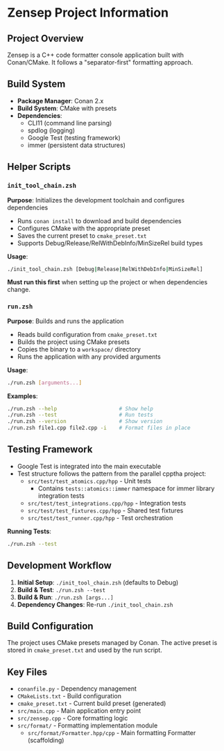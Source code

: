 # Zensep Project Information

## Project Overview
Zensep is a C++ code formatter console application built with Conan/CMake. It follows a "separator-first" formatting approach.

## Build System
- **Package Manager**: Conan 2.x
- **Build System**: CMake with presets
- **Dependencies**: 
  - CLI11 (command line parsing)
  - spdlog (logging)
  - Google Test (testing framework)
  - immer (persistent data structures)

## Helper Scripts

### `init_tool_chain.zsh`
**Purpose**: Initializes the development toolchain and configures dependencies
- Runs `conan install` to download and build dependencies
- Configures CMake with the appropriate preset
- Saves the current preset to `cmake_preset.txt`
- Supports Debug/Release/RelWithDebInfo/MinSizeRel build types

**Usage**: 
```bash
./init_tool_chain.zsh [Debug|Release|RelWithDebInfo|MinSizeRel]
```

**Must run this first** when setting up the project or when dependencies change.

### `run.zsh`
**Purpose**: Builds and runs the application
- Reads build configuration from `cmake_preset.txt` 
- Builds the project using CMake presets
- Copies the binary to a `workspace/` directory
- Runs the application with any provided arguments

**Usage**:
```bash
./run.zsh [arguments...]
```

**Examples**:
```bash
./run.zsh --help                    # Show help
./run.zsh --test                    # Run tests
./run.zsh --version                 # Show version
./run.zsh file1.cpp file2.cpp -i    # Format files in place
```

## Testing Framework
- Google Test is integrated into the main executable
- Test structure follows the pattern from the parallel cpptha project:
  - `src/test/test_atomics.cpp/hpp` - Unit tests
    - Contains `tests::atomics::immer` namespace for immer library integration tests
  - `src/test/test_integrations.cpp/hpp` - Integration tests  
  - `src/test/test_fixtures.cpp/hpp` - Shared test fixtures
  - `src/test/test_runner.cpp/hpp` - Test orchestration

**Running Tests**:
```bash
./run.zsh --test
```

## Development Workflow
1. **Initial Setup**: `./init_tool_chain.zsh` (defaults to Debug)
2. **Build & Test**: `./run.zsh --test`
3. **Build & Run**: `./run.zsh [args...]`
4. **Dependency Changes**: Re-run `./init_tool_chain.zsh`

## Build Configuration
The project uses CMake presets managed by Conan. The active preset is stored in `cmake_preset.txt` and used by the run script.

## Key Files
- `conanfile.py` - Dependency management
- `CMakeLists.txt` - Build configuration
- `cmake_preset.txt` - Current build preset (generated)
- `src/main.cpp` - Main application entry point
- `src/zensep.cpp` - Core formatting logic
- `src/format/` - Formatting implementation module
  - `src/format/Formatter.hpp/cpp` - Main formatting Formatter (scaffolding)